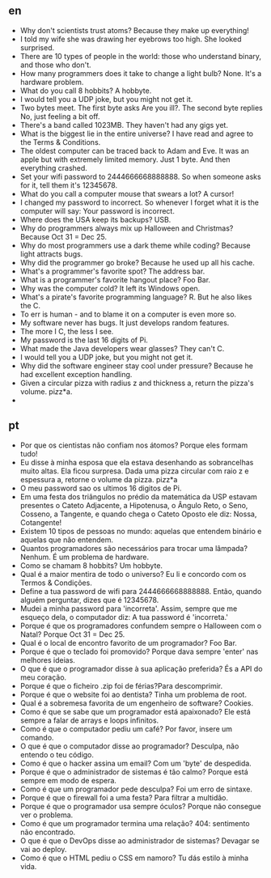 ## en
- Why don't scientists trust atoms? Because they make up everything!
- I told my wife she was drawing her eyebrows too high. She looked surprised.
- There are 10 types of people in the world: those who understand binary, and those who don't.
- How many programmers does it take to change a light bulb? None. It's a hardware problem.
- What do you call 8 hobbits? A hobbyte.
- I would tell you a UDP joke, but you might not get it.
- Two bytes meet. The first byte asks Are you ill?. The second byte replies No, just feeling a bit off.
- There's a band called 1023MB. They haven't had any gigs yet.
- What is the biggest lie in the entire universe? I have read and agree to the Terms & Conditions.
- The oldest computer can be traced back to Adam and Eve. It was an apple but with extremely limited memory. Just 1 byte. And then everything crashed.
- Set your wifi password to 2444666668888888. So when someone asks for it, tell them it's 12345678.
- What do you call a computer mouse that swears a lot? A cursor!
- I changed my password to incorrect. So whenever I forget what it is the computer will say: Your password is incorrect.
- Where does the USA keep its backups? USB.
- Why do programmers always mix up Halloween and Christmas? Because Oct 31 = Dec 25.
- Why do most programmers use a dark theme while coding? Because light attracts bugs.
- Why did the programmer go broke? Because he used up all his cache.
- What's a programmer's favorite spot? The address bar.
- What is a programmer's favorite hangout place? Foo Bar.
- Why was the computer cold? It left its Windows open.
- What's a pirate's favorite programming language? R. But he also likes the C.
- To err is human - and to blame it on a computer is even more so.
- My software never has bugs. It just develops random features.
- The more I C, the less I see.
- My password is the last 16 digits of Pi.
- What made the Java developers wear glasses? They can't C.
- I would tell you a UDP joke, but you might not get it.
- Why did the software engineer stay cool under pressure? Because he had excellent exception handling.
- Given a circular pizza with radius z and thickness a, return the pizza's volume. pi*z*z*a.
- 

## pt
- Por que os cientistas não confiam nos átomos? Porque eles formam tudo!
- Eu disse à minha esposa que ela estava desenhando as sobrancelhas muito altas. Ela ficou surpresa.
Dada uma pizza circular com raio z e espessura a, retorne o volume da pizza. pi*z*z*a
- O meu password sao os ultimos 16 digitos de Pi.
- Em uma festa dos triângulos no prédio da matemática da USP estavam presentes o Cateto Adjacente, a Hipotenusa, o Ângulo Reto, o Seno, Cosseno, a Tangente, e quando chega o Cateto Oposto ele diz: Nossa, Cotangente!
- Existem 10 tipos de pessoas no mundo: aquelas que entendem binário e aquelas que não entendem.
- Quantos programadores são necessários para trocar uma lâmpada? Nenhum. É um problema de hardware.
- Como se chamam 8 hobbits? Um hobbyte.
- Qual é a maior mentira de todo o universo? Eu li e concordo com os Termos & Condições.
- Define a tua password de wifi para 2444666668888888. Então, quando alguém perguntar, dizes que é 12345678.
- Mudei a minha password para 'incorreta'. Assim, sempre que me esqueço dela, o computador diz: A tua password é 'incorreta.'
- Porque é que os programadores confundem sempre o Halloween com o Natal? Porque Oct 31 = Dec 25.
- Qual é o local de encontro favorito de um programador? Foo Bar.
- Porque é que o teclado foi promovido? Porque dava sempre 'enter' nas melhores ideias.
- O que é que o programador disse à sua aplicação preferida? És a API do meu coração.
- Porque é que o ficheiro .zip foi de férias?Para descomprimir.
- Porque é que o website foi ao dentista? Tinha um problema de root.
- Qual é a sobremesa favorita de um engenheiro de software? Cookies.
- Como é que se sabe que um programador está apaixonado? Ele está sempre a falar de arrays e loops infinitos.
- Como é que o computador pediu um café? Por favor, insere um comando.
- O que é que o computador disse ao programador? Desculpa, não entendo o teu código.
- Como é que o hacker assina um email? Com um 'byte' de despedida.
- Porque é que o administrador de sistemas é tão calmo? Porque está sempre em modo de espera.
- Como é que um programador pede desculpa? Foi um erro de sintaxe.
- Porque é que o firewall foi a uma festa? Para filtrar a multidão.
- Porque é que o programador usa sempre óculos? Porque não consegue ver o problema.
- Como é que um programador termina uma relação? 404: sentimento não encontrado.
- O que é que o DevOps disse ao administrador de sistemas? Devagar se vai ao deploy.
- Como é que o HTML pediu o CSS em namoro? Tu dás estilo à minha vida.


